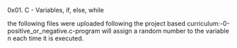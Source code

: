 0x01. C - Variables, if, else, while

the following files were uploaded following the project based curriculum:-0-positive_or_negative.c-program will assign a random number to the variable n each time it is executed.
